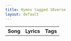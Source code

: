 ```yaml
---
title: Hymns tagged 10verse
layout: default
---
```

<table><tr><th>Song</th><th>Lyrics</th><th>Tags</th></tr>
